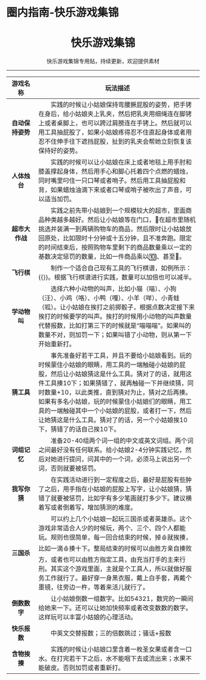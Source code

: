 # 圈内指南-快乐游戏集锦


# <center>快乐游戏集锦</center>

<center>快乐游戏集锦专用贴，持续更新，欢迎提供素材</center>

--------

<style>
table th:first-of-type {
    width: 15%;
}
table th:nth-of-type(2) {
    width: 85%;
}
</style>    

**游戏名称**|**玩法描述**
:-:|-
**自动保持姿势**|&emsp;&emsp;实践的时候让小姑娘保持弯腰撅屁股的姿势，把手铐在身后，给小姑娘夹上乳夹，然后把乳夹用细绳连在脚铐上或者桌脚上，也可以跨过肩膀连在手铐上。然后就可以用工具抽屁股了，如果小姑娘疼得忍不住直起身体或者用忍不住伸手往下遮挡屁股，扯到的乳夹会帮她立刻恢复该保持好的姿势。
**人体烛台**|&emsp;&emsp;实践的时候可以让小姑娘在床上或者地毯上用手肘和膝盖撑起身体，然后用手心和脚心托着四个点燃的蜡烛，同时嘴里叼住一只口琴或者哨子。然后用工具抽屁股和背，如果蜡烛油滴下来或者口琴或哨子被吹出了声音，可以适当加罚。
**超市大作战**|&emsp;&emsp;实践之前先带小姑娘到一个规模较大的超市，里面商品种类越多越好。然后让小姑娘等在门口，🐷在超市里随机挑选并装满一到两辆购物车的商品，然后限时让小姑娘放回原处，比如限时十分钟或十五分钟，且不准奔跑。限定的时间结束后，按照购物车里剩下的商品数量乘以一定的基数决定惩罚的数量，比如一件商品乘以🔟、甚至💯。
**飞行棋**|&emsp;&emsp;制作一个适合自己现有工具的飞行棋谱，如例所示：{{<link href="happyflight.pdf" content="点击查看" title= "快乐飞行棋">}}。根据飞行棋谱进行实践，数量可以加倍也可以减半。
**学动物叫**|&emsp;&emsp;选择六种小动物的叫声，比如小猫（喵）、小狗（汪）、小鸡（咯）、小鸭（嘎）、小羊（咩）、小青蛙（呱）。让小姑娘在挨打之前掷骰子，根据点数决定接下来挨打的时候要学的叫声。挨打的时候用小动物的叫声数量代替报数，比如打第三下的时候就是“喵喵喵”。如果叫的数量不对，则加罚一下；如果叫错了小动物，则从第一下开始重新打。
**猜工具**|&emsp;&emsp;事先准备好若干工具，并且不要给小姑娘看到。玩的时候蒙住小姑娘的眼睛，用工具的一端触碰小姑娘的屁股，然后让小姑娘猜这是什么工具。猜对了的话，就用这件工具揍10下；如果猜错了，就再触碰一下并继续猜，同时数量+10，以此类推，直到猜对为止，猜对之后再揍。​​​如果有多名小姑娘，玩的时候蒙住小姑娘们的眼睛，用工具的一端触碰其中一个小姑娘的屁股，或者打一下，然后让她猜这是什么工具。猜对了的话，另一个小姑娘挨10下，猜错了的话自己挨10下。
**词组记忆**|&emsp;&emsp;准备20-40组两个词一组的中文或英文词组。两个词之间最好没有任何联系。给小姑娘2-4分钟实践记忆，然后对她进行提问，问其中的一个词，必须马上说出另一个词，否则就要被惩罚。
**我写你猜**|&emsp;&emsp;在实践活动进行到一定程度之后，最好是屁股有些肿了之后，用手指在小姑娘的屁股上写字，让小姑娘猜，猜错了就要被惩罚，比如字有多少笔画就打多少下。建议横着写或者倒着写，增加猜测的难度。
**三国杀**|&emsp;&emsp;可以约上几个小姑娘一起玩三国杀或者英雄杀。这个游戏非常适合人少的时候玩，两个、三个、四个人都能玩。规则也很简单，每一回合结束的时候，掉🩸就挨揍，比如一滴🩸揍十下。整局结束的时候可以由胜方亲自揍败方，或者也可以由胜方指定工具，由充当打手的主来行刑。其实这个游戏里面，主就是个工具人，所以就做好服务工作就行了。最好穿一身黑衣服，戴上白手套，再戴个墨镜，往旁边一杵，等着来活儿就行了。
**倒数数字**|&emsp;&emsp;让小姑娘倒数一组数字。比如54321，数完的一瞬间给她来一下。还可以让她加快频率或者改变数数的数字。这样玩可以丰富小姑娘的心理活动。
**快乐报数**|&emsp;&emsp;中英文交替报数；三的倍数跳过；骚话+报数
**含物挨揍**|&emsp;&emsp;实践的时候让小姑娘口里含着一枚圣女果或者含一口水。在打完若干下之后，水不能咽下去或流出来；水果不能破皮。否则加罚或者重新打。

